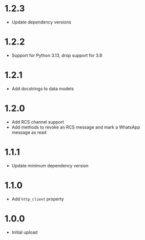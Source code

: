 # 1.2.3
- Update dependency versions

# 1.2.2
- Support for Python 3.13, drop support for 3.8

# 1.2.1
- Add docstrings to data models

# 1.2.0
- Add RCS channel support
- Add methods to revoke an RCS message and mark a WhatsApp message as read

# 1.1.1
- Update minimum dependency version

# 1.1.0
- Add `http_client` property

# 1.0.0
- Initial upload
